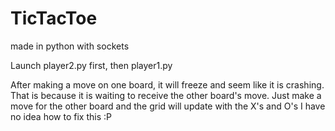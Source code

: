 # TicTacToe
made in python with sockets

Launch player2.py first, then player1.py

After making a move on one board, it will freeze and seem like it is crashing.
That is because it is waiting to receive the other board's move.
Just make a move for the other board and the grid will update with the X's and O's
I have no idea how to fix this :P
